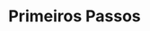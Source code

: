 ---
title: Primeiros Passos
weight: 10
description: Nesta seção, você encontra informações para instalar e utilizar o Charles. 
---